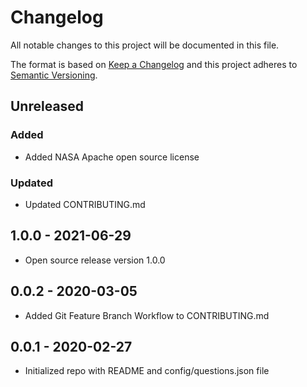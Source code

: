 # Changelog

All notable changes to this project will be documented in this file.

The format is based on [Keep a Changelog](http://keepachangelog.com/en/1.0.0/)
and this project adheres to [Semantic Versioning](http://semver.org/spec/v2.0.0.html).

## Unreleased

<!-- Unreleased changes can be added here. -->

### Added

- Added NASA Apache open source license

### Updated

- Updated CONTRIBUTING.md

## 1.0.0 - 2021-06-29

- Open source release version 1.0.0

## 0.0.2 - 2020-03-05

- Added Git Feature Branch Workflow to CONTRIBUTING.md

## 0.0.1 - 2020-02-27

- Initialized repo with README and config/questions.json file